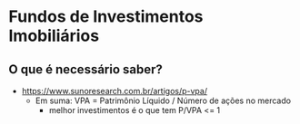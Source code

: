 # Fundos de Investimentos Imobiliários

## O que é necessário saber?
- https://www.sunoresearch.com.br/artigos/p-vpa/
  - Em suma: VPA = Patrimônio Líquido / Número de ações no mercado
    - melhor investimentos é o que tem P/VPA <= 1

